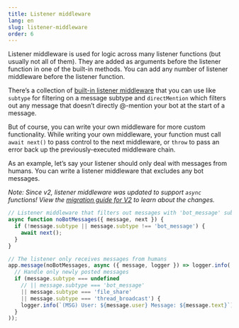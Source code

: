 ```yaml
---
title: Listener middleware
lang: en
slug: listener-middleware
order: 6
---
```


<div class="section-content">
Listener middleware is used for logic across many listener functions (but usually not all of them). They are added as arguments before the listener function in one of the built-in methods. You can add any number of listener middleware before the listener function.

There’s a collection of [built-in listener middleware](reference#built-in-listener-middleware-functions) that you can use like `subtype` for filtering on a message subtype and `directMention` which filters out any message that doesn’t directly @-mention your bot at the start of a message.

But of course, you can write your own middleware for more custom functionality. While writing your own middleware, your function must call `await next()` to pass control to the next middleware, or `throw` to pass an error back up the previously-executed middleware chain.

As an example, let’s say your listener should only deal with messages from humans. You can write a listener middleware that excludes any bot messages.

*Note: Since v2, listener middleware was updated to support `async` functions! View the [migration guide for V2](https://slack.dev/bolt/tutorial/migration-v2) to learn about the changes.*
</div>

```javascript
// Listener middleware that filters out messages with 'bot_message' subtype
async function noBotMessages({ message, next }) {
  if (!message.subtype || message.subtype !== 'bot_message') {
    await next();
  }
}

// The listener only receives messages from humans
app.message(noBotMessages, async ({ message, logger }) => logger.info(
  // Handle only newly posted messages
  if (message.subtype === undefined
    // || message.subtype === 'bot_message'
    || message.subtype === 'file_share'
    || message.subtype === 'thread_broadcast') {
    logger.info(`(MSG) User: ${message.user} Message: ${message.text}`)
  }
));
```
